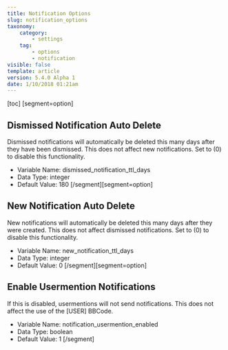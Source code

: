 ```yaml
---
title: Notification Options
slug: notification_options
taxonomy:
    category:
        - settings
    tag:
        - options
        - notification
visible: false
template: article
version: 5.4.0 Alpha 1
date: 1/10/2018 01:21am
---
```


[toc]
[segment=option]

## Dismissed Notification Auto Delete
Dismissed notifications will automatically be deleted this many days after they have been dismissed. This does not affect new notifications. Set to (0) to disable this functionality.



- Variable Name: dismissed_notification_ttl_days
- Data Type: integer
- Default Value: 180
[/segment][segment=option]

## New Notification Auto Delete
New notifications will automatically be deleted this many days after they were created. This does not affect dismissed notifications. Set to (0) to disable this functionality.



- Variable Name: new_notification_ttl_days
- Data Type: integer
- Default Value: 0
[/segment][segment=option]

## Enable Usermention Notifications
If this is disabled, usermentions will not send notifications. This does not affect the use of the [USER] BBCode.



- Variable Name: notification_usermention_enabled
- Data Type: boolean
- Default Value: 1
[/segment]